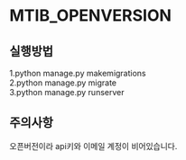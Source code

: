 # MTIB_OPENVERSION

## 실행방법 </br>
1.python manage.py makemigrations </br>
2.python manage.py migrate </br>
3.python manage.py runserver

## 주의사항 </br>
오픈버전이라 api키와 이메일 계정이 비어있습니다. 
